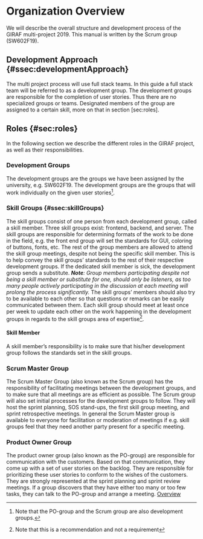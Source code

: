 # Organization Overview


We will describe the overall structure and development process of the GIRAF multi-project 2019. This manual is written by the Scrum group (SW602F19).

Development Approach {#ssec:developmentApproach}
--------------------

The multi project process will use full stack teams. In this guide a full stack team will be referred to as a development group. The development groups are responsible for the completion of user stories. Thus there are no specialized groups or teams. Designated members of the group are assigned to a certain skill, more on that in section [sec:roles].

Roles {#sec:roles}
-----

In the following section we describe the different roles in the GIRAF project, as well as their responsibilities.

### Development Groups

The development groups are the groups we have been assigned by the university, e.g. SW602F19. The development groups are the groups that will work individually on the given user stories[^1].

### Skill Groups {#ssec:skillGroups}

The skill groups consist of one person from each development group, called a skill member. Three skill groups exist: frontend, backend, and server. The skill groups are responsible for determining formats of the work to be done in the field, e.g. the front end group will set the standards for GUI, coloring of buttons, fonts, etc.
The rest of the group members are allowed to attend the skill group meetings, despite not being the specific skill member. This is to help convey the skill groups’ standards to the rest of their respective development groups. If the dedicated skill member is sick, the development group sends a substitute.
***Note**: Group members participating despite not being a skill member or substitute for one, should only be listeners, as too many people actively participating in the discussion at each meeting will prolong the process significantly.*
The skill groups’ members should also try to be available to each other so that questions or remarks can be easily communicated between them. Each skill group should meet at least once per week to update each other on the work happening in the development groups in regards to the skill groups area of expertise[^2].

#### Skill Member

A skill member’s responsibility is to make sure that his/her development group follows the standards set in the skill groups.

### Scrum Master Group

The Scrum Master Group (also known as the Scrum group) has the responsibility of facilitating meetings between the development groups, and to make sure that all meetings are as efficient as possible. The Scrum group will also set initial processes for the development groups to follow. They will host the sprint planning, SOS stand-ups, the first skill group meeting, and sprint retrospective meetings.
In general the Scrum Master group is available to everyone for facilitation or moderation of meetings if e.g. skill groups feel that they need another party present for a specific meeting.

### Product Owner Group

The product owner group (also known as the PO-group) are responsible for communication with the customers. Based on that communication, they come up with a set of user stories on the backlog. They are responsible for prioritizing these user stories to conform to the wishes of the customers. They are strongly represented at the sprint planning and sprint review meetings. If a group discovers that they have either too many or too few tasks, they can talk to the PO-group and arrange a meeting.
[Overview](#organization-overview)

[^1]: Note that the PO-group and the Scrum group are also development groups.

[^2]: Note that this is a recommendation and not a requirement

